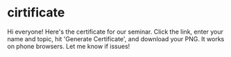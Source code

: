 # cirtificate
Hi everyone! Here's the certificate for our seminar. Click the link, enter your name and topic, hit 'Generate Certificate', and download your PNG. It works on phone browsers. Let me know if issues!
